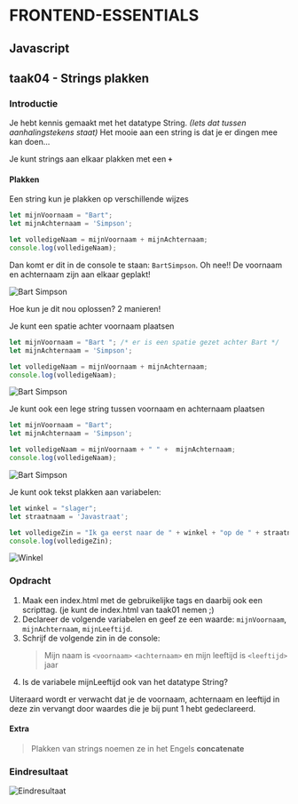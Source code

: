 # FRONTEND-ESSENTIALS

## Javascript

## taak04 - Strings plakken

### Introductie

Je hebt kennis gemaakt met het datatype String. _(Iets dat tussen aanhalingstekens staat)_ Het mooie aan een string is dat je er dingen mee kan doen...

Je kunt strings aan elkaar plakken met een __`+`__

#### Plakken

Een string kun je plakken op verschillende wijzes

```js
let mijnVoornaam = "Bart";
let mijnAchternaam = 'Simpson';

let volledigeNaam = mijnVoornaam + mijnAchternaam;
console.log(volledigeNaam);
```

Dan komt er dit in de console te staan: `BartSimpson`. Oh nee!! De voornaam en achternaam zijn aan elkaar geplakt!

![Bart Simpson](images/bartsimpson.png)

Hoe kun je dit nou oplossen? 2 manieren!

Je kunt een spatie achter voornaam plaatsen

```js
let mijnVoornaam = "Bart "; /* er is een spatie gezet achter Bart */
let mijnAchternaam = 'Simpson';

let volledigeNaam = mijnVoornaam + mijnAchternaam;
console.log(volledigeNaam);
```

![Bart Simpson](images/bart-simpson.png)

Je kunt ook een lege string tussen voornaam en achternaam plaatsen

```js
let mijnVoornaam = "Bart";
let mijnAchternaam = 'Simpson';

let volledigeNaam = mijnVoornaam + " " +  mijnAchternaam;
console.log(volledigeNaam);
```

![Bart Simpson](images/bart-simpson.png)

Je kunt ook tekst plakken aan variabelen:

```js
let winkel = "slager";
let straatnaam = 'Javastraat';

let volledigeZin = "Ik ga eerst naar de " + winkel + "op de " + straatnaam;
console.log(volledigeZin);
```

![Winkel](images/winkelen.png)

### Opdracht

1. Maak een index.html met de gebruikelijke tags en daarbij ook een scripttag. (je kunt de index.html van taak01 nemen ;)
2. Declareer de volgende variabelen en geef ze een waarde: `mijnVoornaam`, `mijnAchternaam`, `mijnLeeftijd`.
3. Schrijf de volgende zin in de console:
    > Mijn naam is `<voornaam>` `<achternaam>` en mijn leeftijd is `<leeftijd>` jaar
4. Is de variabele mijnLeeftijd ook van het datatype String?
  
Uiteraard wordt er verwacht dat je de voornaam, achternaam en leeftijd in deze zin vervangt door waardes die je bij punt 1 hebt gedeclareerd.

#### Extra

> Plakken van strings noemen ze in het Engels __concatenate__

### Eindresultaat

![Eindresultaat](images/eindresultaat.png)
